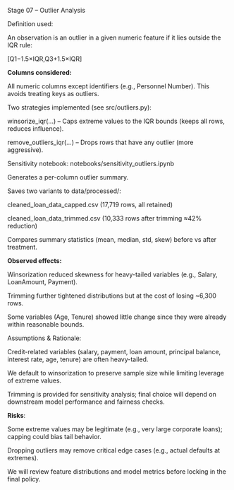 Stage 07 – Outlier Analysis



Definition used:

An observation is an outlier in a given numeric feature if it lies outside the IQR rule:



\[Q1−1.5×IQR,Q3+1.5×IQR]



**Columns considered:**

All numeric columns except identifiers (e.g., Personnel Number). This avoids treating keys as outliers.



Two strategies implemented (see src/outliers.py):



winsorize\_iqr(...) – Caps extreme values to the IQR bounds (keeps all rows, reduces influence).



remove\_outliers\_iqr(...) – Drops rows that have any outlier (more aggressive).



Sensitivity notebook: notebooks/sensitivity\_outliers.ipynb



Generates a per-column outlier summary.



Saves two variants to data/processed/:



cleaned\_loan\_data\_capped.csv (17,719 rows, all retained)



cleaned\_loan\_data\_trimmed.csv (10,333 rows after trimming ≈42% reduction)



Compares summary statistics (mean, median, std, skew) before vs after treatment.



**Observed effects:**



Winsorization reduced skewness for heavy-tailed variables (e.g., Salary, LoanAmount, Payment).



Trimming further tightened distributions but at the cost of losing ~6,300 rows.



Some variables (Age, Tenure) showed little change since they were already within reasonable bounds.



Assumptions \& Rationale:



Credit-related variables (salary, payment, loan amount, principal balance, interest rate, age, tenure) are often heavy-tailed.



We default to winsorization to preserve sample size while limiting leverage of extreme values.



Trimming is provided for sensitivity analysis; final choice will depend on downstream model performance and fairness checks.



**Risks**:



Some extreme values may be legitimate (e.g., very large corporate loans); capping could bias tail behavior.



Dropping outliers may remove critical edge cases (e.g., actual defaults at extremes).



We will review feature distributions and model metrics before locking in the final policy.

